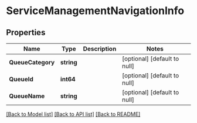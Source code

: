 # ServiceManagementNavigationInfo

## Properties
Name | Type | Description | Notes
------------ | ------------- | ------------- | -------------
**QueueCategory** | **string** |  | [optional] [default to null]
**QueueId** | **int64** |  | [optional] [default to null]
**QueueName** | **string** |  | [optional] [default to null]

[[Back to Model list]](../README.md#documentation-for-models) [[Back to API list]](../README.md#documentation-for-api-endpoints) [[Back to README]](../README.md)

